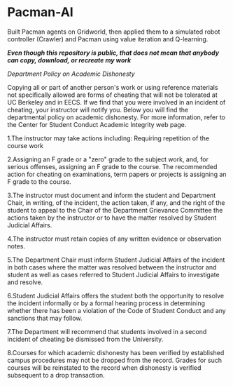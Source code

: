 # Pacman-AI
Built Pacman agents on Gridworld, then applied them to a simulated robot controller (Crawler) and Pacman using value iteration and Q-learning.

<i><b>Even though this repository is public, that does not mean that anybody can copy, download, or recreate my work</b></i>


<i>Department Policy on Academic Dishonesty</i>

Copying all or part of another person's work or using reference materials not specifically allowed are forms of cheating that will not be tolerated at UC Berkeley and in EECS. If we find that you were involved in an incident of cheating, your instructor will notify you. Below you will find the departmental policy on academic dishonesty. For more information, refer to the Center for Student Conduct Academic Integrity web page.

1.The instructor may take actions including:
Requiring repetition of the course work

2.Assigning an F grade or a "zero" grade to the subject work, and, for serious offenses, assigning an F grade to the course. The recommended action for cheating on examinations, term papers or projects is assigning an F grade to the course.

3.The instructor must document and inform the student and Department Chair, in writing, of the incident, the action taken, if any, and the right of the student to appeal to the Chair of the Department Grievance Committee the actions taken by the instructor or to have the matter resolved by Student Judicial Affairs.

4.The instructor must retain copies of any written evidence or observation notes.

5.The Department Chair must inform Student Judicial Affairs of the incident in both cases where the matter was resolved between the instructor and student as well as cases referred to Student Judicial Affairs to investigate and resolve.

6.Student Judicial Affairs offers the student both the opportunity to resolve the incident informally or by a formal hearing process in determining whether there has been a violation of the Code of Student Conduct and any sanctions that may follow.

7.The Department will recommend that students involved in a second incident of cheating be dismissed from the University.

8.Courses for which academic dishonesty has been verified by established campus procedures may not be dropped from the record. Grades for such courses will be reinstated to the record when dishonesty is verified subsequent to a drop transaction.
